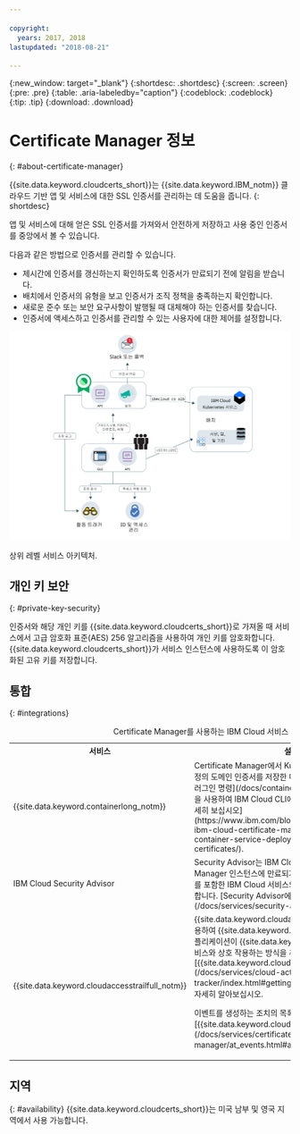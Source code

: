```yaml
---

copyright:
  years: 2017, 2018
lastupdated: "2018-08-21"

---
```


{:new_window: target="_blank"}
{:shortdesc: .shortdesc}
{:screen: .screen}
{:pre: .pre}
{:table: .aria-labeledby="caption"}
{:codeblock: .codeblock}
{:tip: .tip}
{:download: .download}


# Certificate Manager 정보
{: #about-certificate-manager}

{{site.data.keyword.cloudcerts_short}}는 {{site.data.keyword.IBM_notm}} 클라우드 기반 앱 및 서비스에 대한 SSL 인증서를 관리하는 데 도움을 줍니다.
{: shortdesc}

앱 및 서비스에 대해 얻은 SSL 인증서를 가져와서 안전하게 저장하고 사용 중인 인증서를 중앙에서 볼 수 있습니다.

다음과 같은 방법으로 인증서를 관리할 수 있습니다.

* 제시간에 인증서를 갱신하는지 확인하도록 인증서가 만료되기 전에 알림을 받습니다.
* 배치에서 인증서의 유형을 보고 인증서가 조직 정책을 충족하는지 확인합니다.
* 새로운 준수 또는 보안 요구사항이 발행될 때 대체해야 하는 인증서를 찾습니다.
* 인증서에 액세스하고 인증서를 관리할 수 있는 사용자에 대한 제어를 설정합니다.

![상위 레벨 서비스 아키텍처 다이어그램](images/high-level-architecture.png)
<caption>상위 레벨 서비스 아키텍처.</caption>

## 개인 키 보안
{: #private-key-security}

인증서와 해당 개인 키를 {{site.data.keyword.cloudcerts_short}}로 가져올 때 서비스에서 고급 암호화 표준(AES) 256 알고리즘을 사용하여 개인 키를 암호화합니다. {{site.data.keyword.cloudcerts_short}}가 서비스 인스턴스에 사용하도록 이 암호화된 고유 키를 저장합니다.

## 통합
{: #integrations}
<table>
<caption>Certificate Manager를 사용하는 IBM Cloud 서비스</caption>
  <tr>
    <th> 서비스 </th>
    <th> 설명 </th>
  </tr>
  <tr>
    <td>{{site.data.keyword.containerlong_notm}}</td>
    <td>Certificate Manager에서 Kubernetes 클러스터 사용자 정의 도메인 인증서를 저장한 다음 [Kubernetes 서비스 플러그인 명령](/docs/containers/cs_cli_reference.html)을 사용하여 IBM Cloud CLI에 배치하십시오. [이 통합을 자세히 보십시오](https://www.ibm.com/blogs/bluemix/2018/01/use-ibm-cloud-certificate-manager-ibm-cloud-container-service-deploy-custom-domain-tls-certificates/).</td>
  </tr>
  <tr>
    <td>IBM Cloud Security Advisor</td>
    <td>Security Advisor는 IBM Cloud 계정의 Certificate Manager 인스턴스에 만료되거나 만료 예정인 인증서 표시를 포함한 IBM Cloud 서비스의 인사이트를 중앙에서 관리합니다. [Security Advisor에 대해 자세히 보십시오](/docs/services/security-advisor/index.html#index).</td>
  </tr><tr>
    <td>{{site.data.keyword.cloudaccesstrailfull_notm}}</td>
    <td>{{site.data.keyword.cloudaccesstrailfull}} 서비스를 사용하여 {{site.data.keyword.Bluemix}}에서 사용자 및 애플리케이션이 {{site.data.keyword.cloudcerts_long}} 서비스와 상호 작용하는 방식을 추적하십시오. [{{site.data.keyword.cloudaccesstrailshort}}](/docs/services/cloud-activity-tracker/index.html#getting-started-with-cla)에 대해 자세히 알아보십시오.
    <p>이벤트를 생성하는 조치의 목록을 가져오려면 [{{site.data.keyword.cloudaccesstrailshort}} 이벤트](/docs/services/certificate-manager/at_events.html#at_events)를 참조하십시오.</p></td>
  </tr>
</table>

## 지역
{: #availability}
{{site.data.keyword.cloudcerts_short}}는 미국 남부 및 영국 지역에서 사용 가능합니다.

